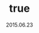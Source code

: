 ---
wip: "True"
id: "12241"
title:
  de: "Vergilbte Archaeoleder-Karte"
  en: "Timeworn Archaeoskin Map"
  fr: "Vieille carte en peau d'archéornis"
  ja: "古ぼけた地図G6"
layout: treasuremap
page_type: guide
categories: "treasuremap"
instanceType: "treasuremap"
date: "2015.06.23"
patchNumber: "3.0"
patchName: "Heavensward"
expac: "hw"
image: "/assets/img/content/klassen/Chocobo.webp"
terms:
    - term: "TreasureMaps"
    - term: "Heavensward"
sortid: 9
order: 9
plvl: 60
slug: "vergilbte_archaeoleder_karte"
maxpartysize: 1
zones:
  - zonename: "Coerthas Western Highlands"
    fullimage: "/assets/img/treasuremaps/Vergilbte Archaeoleder-Karte/Westliches Hochland von Coerthas/Westliches Hochland von Coerthas.webp"
    subimage:
      - "/assets/img/treasuremaps/Vergilbte Archaeoleder-Karte/Westliches Hochland von Coerthas/A.webp"
      - "/assets/img/treasuremaps/Vergilbte Archaeoleder-Karte/Westliches Hochland von Coerthas/B.webp"
      - "/assets/img/treasuremaps/Vergilbte Archaeoleder-Karte/Westliches Hochland von Coerthas/C.webp"
      - "/assets/img/treasuremaps/Vergilbte Archaeoleder-Karte/Westliches Hochland von Coerthas/D.webp"
      - "/assets/img/treasuremaps/Vergilbte Archaeoleder-Karte/Westliches Hochland von Coerthas/E.webp"
      - "/assets/img/treasuremaps/Vergilbte Archaeoleder-Karte/Westliches Hochland von Coerthas/F.webp"
      - "/assets/img/treasuremaps/Vergilbte Archaeoleder-Karte/Westliches Hochland von Coerthas/G.webp"
  - zonename: "The Dravanian Forelands"
    fullimage: "/assets/img/treasuremaps/Vergilbte Archaeoleder-Karte/Dravanisches Vorland/Dravanisches Vorland.webp"
    subimage:
      - "/assets/img/treasuremaps/Vergilbte Archaeoleder-Karte/Dravanisches Vorland/A.webp"
      - "/assets/img/treasuremaps/Vergilbte Archaeoleder-Karte/Dravanisches Vorland/B.webp"
      - "/assets/img/treasuremaps/Vergilbte Archaeoleder-Karte/Dravanisches Vorland/C.webp"
      - "/assets/img/treasuremaps/Vergilbte Archaeoleder-Karte/Dravanisches Vorland/D.webp"
      - "/assets/img/treasuremaps/Vergilbte Archaeoleder-Karte/Dravanisches Vorland/E.webp"
      - "/assets/img/treasuremaps/Vergilbte Archaeoleder-Karte/Dravanisches Vorland/F.webp"
      - "/assets/img/treasuremaps/Vergilbte Archaeoleder-Karte/Dravanisches Vorland/G.webp"
      - "/assets/img/treasuremaps/Vergilbte Archaeoleder-Karte/Dravanisches Vorland/H.webp"
  - zonename: "The Churning Mists"
    fullimage: "/assets/img/treasuremaps/Vergilbte Archaeoleder-Karte/Wallende Nebel/Wallende Nebel.webp"
    subimage:
      - "/assets/img/treasuremaps/Vergilbte Archaeoleder-Karte/Wallende Nebel/A.webp"
      - "/assets/img/treasuremaps/Vergilbte Archaeoleder-Karte/Wallende Nebel/B.webp"
      - "/assets/img/treasuremaps/Vergilbte Archaeoleder-Karte/Wallende Nebel/C.webp"
      - "/assets/img/treasuremaps/Vergilbte Archaeoleder-Karte/Wallende Nebel/D.webp"
      - "/assets/img/treasuremaps/Vergilbte Archaeoleder-Karte/Wallende Nebel/E.webp"
      - "/assets/img/treasuremaps/Vergilbte Archaeoleder-Karte/Wallende Nebel/F.webp"
      - "/assets/img/treasuremaps/Vergilbte Archaeoleder-Karte/Wallende Nebel/G.webp"
      - "/assets/img/treasuremaps/Vergilbte Archaeoleder-Karte/Wallende Nebel/H.webp"
---